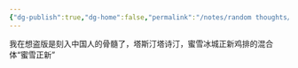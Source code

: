 ```yaml
---
{"dg-publish":true,"dg-home":false,"permalink":"/notes/random thoughts/中国人版权意识不强/","dgPassFrontmatter":true}
---
```


我在想盗版是刻入中国人的骨髓了，塔斯汀塔诗汀，蜜雪冰城正新鸡排的混合体“蜜雪正新”